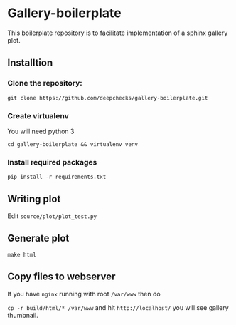 # Gallery-boilerplate

This boilerplate repository is to facilitate implementation of a sphinx gallery
plot.

## Installtion

### Clone the repository:

`git clone https://github.com/deepchecks/gallery-boilerplate.git`

### Create virtualenv

You will need python 3

`cd gallery-boilerplate && virtualenv venv`

### Install required packages

`pip install -r requirements.txt`

## Writing plot

Edit `source/plot/plot_test.py`

## Generate plot

`make html`

## Copy files to webserver

If you have `nginx` running with root `/var/www` then do

`cp -r build/html/* /var/www` and hit `http://localhost/` you will see gallery thumbnail.